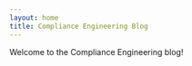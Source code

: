 ```yaml
---
layout: home
title: Compliance Engineering Blog
---
```


Welcome to the Compliance Engineering blog!
